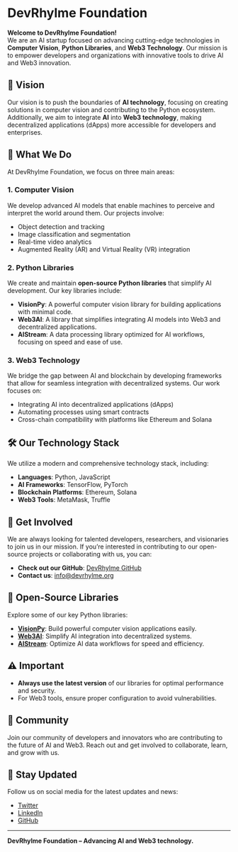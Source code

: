 # DevRhylme Foundation

**Welcome to DevRhylme Foundation!**  
We are an AI startup focused on advancing cutting-edge technologies in **Computer Vision**, **Python Libraries**, and **Web3 Technology**. Our mission is to empower developers and organizations with innovative tools to drive AI and Web3 innovation.

## 🌟 Vision
Our vision is to push the boundaries of **AI technology**, focusing on creating solutions in computer vision and contributing to the Python ecosystem. Additionally, we aim to integrate **AI** into **Web3 technology**, making decentralized applications (dApps) more accessible for developers and enterprises.

## 💼 What We Do
At DevRhylme Foundation, we focus on three main areas:

### 1. Computer Vision
We develop advanced AI models that enable machines to perceive and interpret the world around them. Our projects involve:
- Object detection and tracking
- Image classification and segmentation
- Real-time video analytics
- Augmented Reality (AR) and Virtual Reality (VR) integration

### 2. Python Libraries
We create and maintain **open-source Python libraries** that simplify AI development. Our key libraries include:
- **VisionPy**: A powerful computer vision library for building applications with minimal code.
- **Web3AI**: A library that simplifies integrating AI models into Web3 and decentralized applications.
- **AIStream**: A data processing library optimized for AI workflows, focusing on speed and ease of use.

### 3. Web3 Technology
We bridge the gap between AI and blockchain by developing frameworks that allow for seamless integration with decentralized systems. Our work focuses on:
- Integrating AI into decentralized applications (dApps)
- Automating processes using smart contracts
- Cross-chain compatibility with platforms like Ethereum and Solana

## 🛠️ Our Technology Stack
We utilize a modern and comprehensive technology stack, including:
- **Languages**: Python, JavaScript
- **AI Frameworks**: TensorFlow, PyTorch
- **Blockchain Platforms**: Ethereum, Solana
- **Web3 Tools**: MetaMask, Truffle

## 🔗 Get Involved
We are always looking for talented developers, researchers, and visionaries to join us in our mission. If you’re interested in contributing to our open-source projects or collaborating with us, you can:

- **Check out our GitHub**: [DevRhylme GitHub](https://github.com/DevRhylme)
- **Contact us**: info@devrhylme.org

## 🚀 Open-Source Libraries
Explore some of our key Python libraries:

- **[VisionPy](#)**: Build powerful computer vision applications easily.
- **[Web3AI](#)**: Simplify AI integration into decentralized systems.
- **[AIStream](#)**: Optimize AI data workflows for speed and efficiency.

## ⚠️ Important
- **Always use the latest version** of our libraries for optimal performance and security.
- For Web3 tools, ensure proper configuration to avoid vulnerabilities.

## 💬 Community
Join our community of developers and innovators who are contributing to the future of AI and Web3. Reach out and get involved to collaborate, learn, and grow with us.

## 📢 Stay Updated
Follow us on social media for the latest updates and news:
- [Twitter](https://twitter.com/devrhylme)
- [LinkedIn](https://www.linkedin.com/company/devrhylme)
- [GitHub](https://github.com/DevRhylme)

---

**DevRhylme Foundation – Advancing AI and Web3 technology.**
